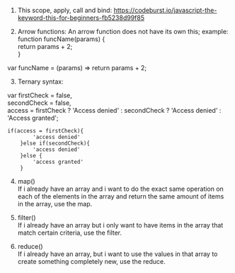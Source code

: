 1. This scope, apply, call and bind:
 https://codeburst.io/javascript-the-keyword-this-for-beginners-fb5238d99f85

2. Arrow functions:
An arrow function does not have its own this;
example:  
function funcName(params) {  
   return params + 2;   
 }

var funcName = (params) => return params + 2; 

3. Ternary syntax:

var firstCheck = false,  
    secondCheck = false,  
    access = firstCheck ? 'Access denied' : secondCheck ? 'Access denied' : 'Access granted';  
    
    if(access = firstCheck){    
    		'access denied'  
    	}else if(secondCheck){  
    		'access denied'  
    	}else {  
    		'access granted'  
    	}
    	
    	
 4. map()  
 If i already have an array and i want to do the exact same operation on each of the elements in the array and return the same amount of items in the array, use the map.
 
 5. filter()   
 If i already have an array but i only want to have items in the array that match certain criteria, use the filter. 
 
 6. reduce()  
 If i already have an array, but i want to use the values in that array to create something completely new, use the reduce.   


